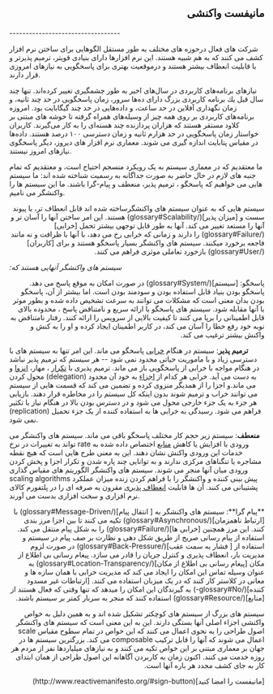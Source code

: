
<h2 dir="rtl">
مانیفست واكنشی
</h2>
----------------------------------

<p dir="rtl">

شرکت های فعال درحوزه های مختلف به طور مستقل الگوهایی برای ساختن نرم افزار کشف می کنند که به هم شبیه هستند. این نرم افزارها دارای بنیادی قویتر، ترمیم پذیرتر و با قابلیت انعطاف بیشتر هستند و درموقعیت بهتری برای پاسخگویی به نیازهای امروزی قرار دارند.

</p>

<p dir="rtl">

نیازهای برنامه‌های كاربردی در سال‌های اخیر به طور چشمگیری تغییر كرده‌اند. تنها چند سال قبل یك برنامه كاربردی بزرگ دارای ده‌ها سرور، زمان پاسخگویی در حد چند ثانیه، و زمان نگهداری آفلاین در حد ساعت، و داده‌هایی در حد چند گیگابایت بود. امروزه برنامه‌های كاربردی بر روی همه چیز از وسیله‌های همراه گرفته تا خوشه های مبتنی بر كلاود مستقر هستند كه هزاران پردازنده چند هسته‌ای را به كار می‌گیرند. كاربران خواستار زمان پاسخگویی در حد هزارم ثانیه و زمان دسترسی ۱۰۰ درصد هستند. داده‌ها در مقیاس پتابایت اندازه گیری می شوند. معماری نرم افزار های دیروز، دیگر پاسخگوی نیازهای امروز نیستند.

</p>

<p dir="rtl">

ما معتقدیم که در معماری سیستم به یک رویکرد منسجم احتیاج است، و معتقدیم که تمام جنبه های لازم در حال حاضر به صورت جداگانه به رسمیت شناخته شده اند: ما سیستم هایی می خواهیم که پاسخگو ، ترمیم‌ پذیر، منعطف و پیام-گرا باشند. ما این سیستم ها را واکنشگر می نامیم.

</p>

<p dir="rtl">
سیستم هایی که به عنوان سیستم های واکنشگرساخته شده اند قابل انعطاف تر، با پیوند سست و   [میزان پذیر](/glossary#Scalability) هستند. این امر ساختن آنها را آسان تر و آنها را مستعد تغییر می کند. آنها به طور قابل توجهی بیشتر تحمل [خرابی](/glossary#Failure) را دارند و زمانی که خرابی رخ می دهد، با آنها با ظرافت و نه مانند فاجعه برخورد میکنند. سیستم های واکنشگر  بسیار پاسخگو هستند و برای [کاربران](/glossary#User) بازخورد تعاملی موثری فراهم می کنند.
</p>

<p dir="rtl">

*:سیستم های واکنشگر آنهایی هستند که*  

</p>


<p dir="rtl">
پاسخگو: [سیستم](/glossary#System) در صورت امکان به موقع پاسخ می دهد. پاسخگو بودن بنیاد قابل استفاده بودن و سودمند بودن است. اما بیشتر از آن، پاسخگو بودن بدان معنی است که مشکلات می توانند به سرعت تشخیص داده شده و بطور موثر با آنها مقابله شود. سیستم های پاسخگو با ارائه سریع و نامتناقض پاسخ ، محدوده بالای قابل اطمینانی را برپا می کنند تا کیفیت بالایی از سرویس را ارائه کنند. رفتار نامتناقض به نوبه خود رفع خطا را آسان می کند، در کاربر اطمینان ایجاد کرده و او را به  کنش و واکنش  بیشتر ترغیب می کند.

</p>

<p dir="rtl">

**ترمیم پذیر**: سیستم در هنگام [خرابی](/glossary#Failure) پاسخگو می ماند.  این امر تنها به سیستم های با دسترسی زیاد و با ماموریت حیاتی  محدود نمی شود -- هر سیستم که ترمیم پذیر نباشد در هنگام مواجه با خرابی از پاسخگویی باز می ماند.  ترمیم پذیری با [تکرار](/glossary#Replication) ، مهار، [انزوا](/glossary#Isolation) و محول کردن (delegation) به دست می آید. خرابی هر کدام از [اجزاء](/glossary#Component) به خود آن محدود می ماند.و اجزا را از همدیگر منزوی کرده و تضمین می کند که قسمت هایی از سیستم می توانند خراب و ترمیم شوند بدون اینکه کل سیستم را در مخاطره قرار دهند.  بازیابی هر جزء به یک جزء خارجی محول می شود و در دسترس بودن بالا در هنگام نیاز با تکثیر (replication)  فراهم می شود. رسیدگی به خرابی ها به استفاده کننده از یک جزء تحمیل نمی شود.

</p>

<p dir="rtl">

**منعطف**: سیستم زیر حجم کار مختلف پاسخگو  باقی می ماند. سیستم های واکنشگر می تواند به تغییرات در نرخ rate  ورودی با افزایش یا کاهش [منابع](/glossary#Resource) اختصاص داده شده به خدمات این ورودی واکنش نشان دهند.  این به معنی طرح هایی است  که هیچ نقطه مشاجره  یا تنگناهای مرکزی ندارند و به توانایی چند پاره شدن و تکرار اجزا و پخش کردن ورودی میان آنها منجر می شوند. سیستم های واکنشگر الگوریتم های مقیاس گذاری scaling algorithms پیش بینی کننده و واکنشگر را با فراهم کردن زنده میزان عملکرد پشتیبانی می کنند. آن ها قابلیت [ انعطاف پذیری](/glossary#Elasticity)  مقرون به صرفه ای را در پلتفورم کالای  نرم افزاری و سخت افزاری بدست می آورند.  
</p>


<p dir="rtl">
**پیام گرا**: سیستم های واکنشگر به [ انتقال پیام](/glossary#Message-Driven) با  [ارتباط ناهمزمان](/glossary#Asynchronous)  تکیه می کنند تا بین اجزا مرز بندی کنند. این مرز همچنین  [خرابی ها](/glossary#Failure) را به شکل پیام منتقل می کند. استفاده از پیام رسانی صریح از طریق شکل دهی و نظارت بر صف پیام در سیستم و استفاده از [ فشار به سمت عقب](/glossary#Back-Pressure)  در صورت لزوم مدیریت بار، انعطاف پذیری و  کنترل جریان را قادر می سازد. پیغام رسانی بی اطلاع از مکان [پیغام رسانی بی اطلاع از مکان](/glossary#Location-Transparency) به عنوان وسیله تماس این امکان را ایجاد می کند که مدیریت خرابی با همان سازه ها و معانی در کلاستر کار کنند که در یک میزبان استفاده می کنند.   [ارتباطات غیر مسدود کننده](/glossary#No-) به گیرندگان این امکان را میدهد که  تنها وقتی که فعال هستند از [منابع](/glossary#Resource) استفاده کنند که منجر به سربار کمتر بر سیستم باشند.
</p>

<p dir="rtl">
سیستم های بزرگ از سیستم های  کوچکتر تشکیل شده اند و به همین دلیل به خواص واکنشی اجزاء اصلی آنها بستگی دارند. این به این معنی است که سیستم های واکنشگر اصول طراحی را به نحوی اعمال می کنند که این خواص در تمام سطوح مقیاس scale  اعمال می شوند که آنها را قابل ترکیب composable  می کند. بزرگترین سیستم ها در جهان بر معماری مبتنی بر این خواص تکیه می کنند و به نیازهای میلیاردها نفر از مردم هر روزه خدمت می کنند. اکنون  زمان به کاربردن  آگاهانه  این اصول طراحی از همان ابتدای کار به جای کشف مجدد هر باره  آنها است.
</p>


<p dir="rtl">
[مانیفست را امضا کنید](http://www.reactivemanifesto.org/#sign-button)
</p>
